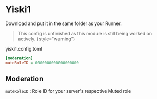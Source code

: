 # Yiski1

Download <resource src="yiski1.config.toml"/> and put it in the same folder as your Runner. 

> This config is unfinished as this module is still being worked on actively.
{style="warning"}

yiski1.config.toml
```Ini
[moderation]
muteRoleID = 0000000000000000000
```

## Moderation
`muteRoleID`
: Role ID for your server's respective Muted role